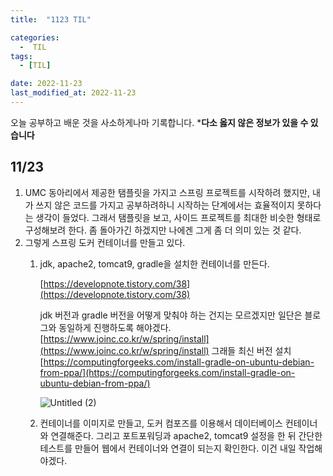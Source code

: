 ```yaml
---
title:  "1123 TIL" 

categories:
  -  TIL
tags:
  - [TIL]

date: 2022-11-23
last_modified_at: 2022-11-23
---
```


오늘 공부하고 배운 것을 사소하게나마 기록합니다. 
***다소 옳지 않은 정보가 있을 수 있습니다**

## 11/23

1. UMC 동아리에서 제공한 탬플릿을 가지고 스프링 프로젝트를 시작하려 했지만, 내가 쓰지 않은 코드를 가지고 공부하려하니 시작하는 단계에서는 효율적이지 못하다는 생각이 들었다. 그래서 탬플릿을 보고, 사이드 프로젝트를 최대한 비슷한 형태로 구성해보려 한다. 좀 돌아가긴 하겠지만 나에겐 그게 좀 더 의미 있는 것 같다. 
2. 그렇게 스프링 도커 컨테이너를 만들고 있다. 
    1. jdk, apache2, tomcat9, gradle을 설치한 컨테이너를 만든다. 
        
        [https://developnote.tistory.com/38](https://developnote.tistory.com/38)
        
        jdk 버전과 gradle 버전을 어떻게 맞춰야 하는 건지는 모르겠지만 일단은 블로그와 동일하게 진행하도록 해야겠다. [https://www.joinc.co.kr/w/spring/install](https://www.joinc.co.kr/w/spring/install)
        그래들 최신 버전 설치 [https://computingforgeeks.com/install-gradle-on-ubuntu-debian-from-ppa/](https://computingforgeeks.com/install-gradle-on-ubuntu-debian-from-ppa/)
        
        ![Untitled (2)](https://user-images.githubusercontent.com/86303312/210761866-666800fe-291f-475a-a668-b3ad6cfa35c6.png)
        
    2. 컨테이너를 이미지로 만들고, 도커 컴포즈를 이용해서 데이터베이스 컨테이너와 연결해준다. 그리고 포트포워딩과 apache2, tomcat9 설정을 한 뒤 간단한 테스트를 만들어 웹에서 컨테이너와 연결이 되는지 확인한다. 이건 내일 작업해야겠다.